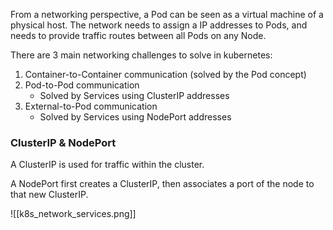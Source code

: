 From a networking perspective, a Pod can be seen as a virtual machine of a physical host. The network needs to assign a IP addresses to Pods, and needs to provide traffic routes between all Pods on any Node.

There are 3 main networking challenges to solve in kubernetes:

1. Container-to-Container communication (solved by the Pod concept)
2. Pod-to-Pod communication
    - Solved by Services using ClusterIP addresses
3. External-to-Pod communication
    - Solved by Services using NodePort addresses

### ClusterIP & NodePort

A ClusterIP is used for traffic within the cluster.

A NodePort first creates a ClusterIP, then associates a port of the node to that new ClusterIP.

![[k8s_network_services.png]]
